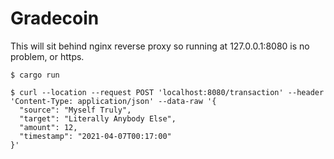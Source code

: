 # Gradecoin

This will sit behind nginx reverse proxy so running at 127.0.0.1:8080 is no problem, or https.

```
$ cargo run

$ curl --location --request POST 'localhost:8080/transaction' --header 'Content-Type: application/json' --data-raw '{
  "source": "Myself Truly",
  "target": "Literally Anybody Else",
  "amount": 12,
  "timestamp": "2021-04-07T00:17:00"
}'
```

